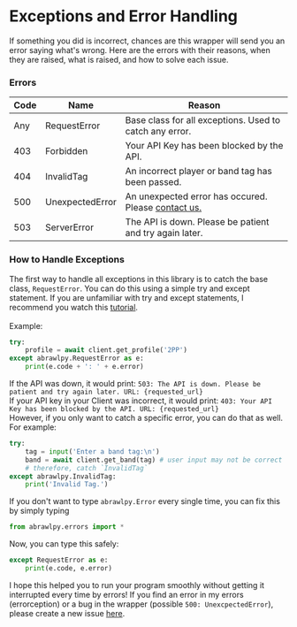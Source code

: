 # Exceptions and Error Handling

If something you did is incorrect, chances are this wrapper will send you an error saying what's wrong. Here are the errors with their reasons, when they are raised, what is raised, and how to solve each issue.

### Errors

| Code | Name | Reason |
|------|------|--------|
| Any | RequestError | Base class for all exceptions. Used to catch any error. |
| 403 | Forbidden | Your API Key has been blocked by the API. |
| 404 | InvalidTag | An incorrect player or band tag has been passed. |
| 500 | UnexpectedError | An unexpected error has occured. Please [contact us.](https://github.com/SharpBit/abrawlpy/issues) |
| 503 | ServerError | The API is down. Please be patient and try again later. |

### How to Handle Exceptions
The first way to handle all exceptions in this library is to catch the base class, `RequestError`. You can do this using a simple try and except statement. If you are unfamiliar with try and except statements, I recommend you watch this [tutorial](https://youtu.be/NIWwJbo-9_8).<br><br>
Example:
```py
try:
    profile = await client.get_profile('2PP')
except abrawlpy.RequestError as e:
    print(e.code + ': ' + e.error)
```
If the API was down, it would print: `503: The API is down. Please be patient and try again later. URL: {requested_url}`<br>
If your API key in your Client was incorrect, it would print: `403: Your API Key has been blocked by the API. URL: {requested_url}`<br>
However, if you only want to catch a specific error, you can do that as well. For example:
```py
try:
    tag = input('Enter a band tag:\n')
    band = await client.get_band(tag) # user input may not be correct
    # therefore, catch `InvalidTag`
except abrawlpy.InvalidTag:
    print('Invalid Tag.')
```
If you don't want to type `abrawlpy.Error` every single time, you can fix this by simply typing
```py
from abrawlpy.errors import *
```
Now, you can type this safely:
```py
except RequestError as e:
    print(e.code, e.error)
```
I hope this helped you to run your program smoothly without getting it interrupted every time by errors! If you find an error in my errors (errorception) or a bug in the wrapper (possible `500: UnexcpectedError`), please create a new issue [here](https://github.com/SharpBit/abrawlpy/issues).

